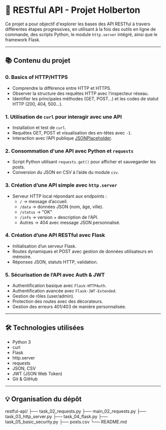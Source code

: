 # 📡 RESTful API - Projet Holberton

Ce projet a pour objectif d'explorer les bases des API RESTful à travers différentes étapes progressives, en utilisant à la fois des outils en ligne de commande, des scripts Python, le module `http.server` intégré, ainsi que le framework Flask.

---

## 📚 Contenu du projet

### 0. Basics of HTTP/HTTPS
- Comprendre la différence entre HTTP et HTTPS.
- Observer la structure des requêtes HTTP avec l’inspecteur réseau.
- Identifier les principales méthodes (GET, POST...) et les codes de statut HTTP (200, 404, 500...).

### 1. Utilisation de `curl` pour interagir avec une API
- Installation et test de `curl`.
- Requêtes GET, POST et visualisation des en-têtes avec `-I`.
- Interaction avec l’API publique [JSONPlaceholder](https://jsonplaceholder.typicode.com/).

### 2. Consommation d'une API avec Python et `requests`
- Script Python utilisant `requests.get()` pour afficher et sauvegarder les posts.
- Conversion du JSON en CSV à l’aide du module `csv`.

### 3. Création d’une API simple avec `http.server`
- Serveur HTTP local répondant aux endpoints :
  - `/` → message d’accueil.
  - `/data` → données JSON (nom, âge, ville).
  - `/status` → "OK"
  - `/info` → version + description de l'API.
  - Autres → 404 avec message JSON personnalisé.

### 4. Création d’une API RESTful avec Flask
- Initialisation d’un serveur Flask.
- Routes dynamiques et POST avec gestion de données utilisateurs en mémoire.
- Réponses JSON, statuts HTTP, validation.

### 5. Sécurisation de l’API avec Auth & JWT
- Authentification basique avec `Flask-HTTPAuth`.
- Authentification avancée avec `Flask-JWT-Extended`.
- Gestion de rôles (user/admin).
- Protection des routes avec des décorateurs.
- Gestion des erreurs 401/403 de manière personnalisée.

---

## 🛠️ Technologies utilisées
- Python 3
- curl
- Flask
- http.server
- requests
- JSON, CSV
- JWT (JSON Web Token)
- Git & GitHub

---

## 💡 Organisation du dépôt
restful-api/
├── task_02_requests.py
├── main_02_requests.py
├── task_03_http_server.py
├── task_04_flask.py
├── task_05_basic_security.py
├── posts.csv
└── README.md
